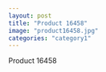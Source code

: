 ```yaml
---
layout: post
title: "Product 16458"
image: "product16458.jpg"
categories: "category1"
---
```

Product 16458
